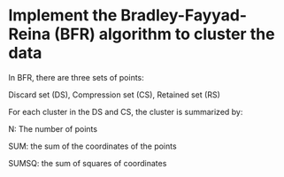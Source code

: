 # Implement the Bradley-Fayyad-Reina (BFR) algorithm to cluster the data
In BFR, there are three sets of points:

Discard set (DS), Compression set (CS), Retained set (RS)

For each cluster in the DS and CS, the cluster is summarized by:

N: The number of points

SUM: the sum of the coordinates of the points 

SUMSQ: the sum of squares of coordinates
